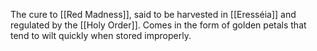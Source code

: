 The cure to [[Red Madness]], said to be harvested in [[Eresséia]] and regulated by the [[Holy Order]]. Comes in the form of golden petals that tend to wilt quickly when stored improperly. 